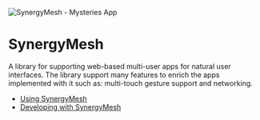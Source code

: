 ![SynergyMesh - Mysteries App](https://raw.githubusercontent.com/wiki/jamcnaughton/SynergyMesh/SynergyMesh-Mystery.png)

# SynergyMesh
A library for supporting web-based multi-user apps for natural user interfaces. The library support many features to enrich the apps implemented with it such as: multi-touch gesture support and networking.

 - [Using SynergyMesh](using-synergymesh)
 - [Developing with SynergyMesh](developing-with-synergymesh)
